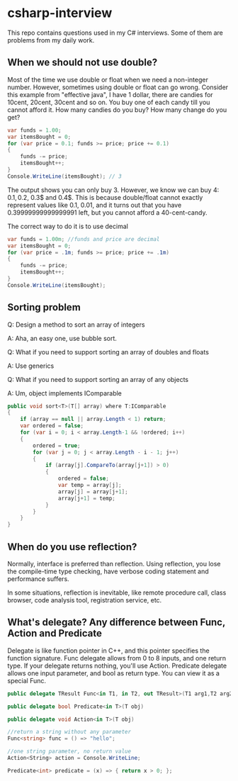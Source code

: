 # csharp-interview
This repo contains questions used in my C# interviews. Some of them are problems from my daily work.
## When we should not use double?

Most of the time we use double or float when we need a non-integer number. However, sometimes using double or float can go wrong.
Consider this example from "effective java", I have 1 dollar, there are candies for 10cent, 20cent, 30cent and so on.
You buy one of each candy till you cannot afford it. How many candies do you buy? How many change do you get?
```csharp
var funds = 1.00;
var itemsBought = 0;
for (var price = 0.1; funds >= price; price += 0.1)
{
    funds -= price;
    itemsBought++;
}
Console.WriteLine(itemsBought); // 3
``` 
The output shows you can only buy 3. However, we know we can buy 4: 0.1$,
0.2$, 0.3$ and 0.4$. This is because double/float cannot exactly represent values like 0.1, 0.01, 
and it turns out that you have 0.39999999999999991 left, 
but you cannot afford a 40-cent-candy.

The correct way to do it is to use decimal
```csharp
var funds = 1.00m; //funds and price are decimal
var itemsBought = 0;
for (var price = .1m; funds >= price; price += .1m)
{
    funds -= price;
    itemsBought++;
}
Console.WriteLine(itemsBought);
```
## Sorting problem ##
Q: Design a method to sort an array of integers

A: Aha, an easy one, use bubble sort.

Q: What if you need to support sorting an array of doubles and floats

A: Use generics

Q: What if you need to support sorting an array of any objects

A: Um, object implements IComparable

```csharp
public void sort<T>(T[] array) where T:IComparable
{
    if (array == null || array.Length < 1) return;
    var ordered = false;
    for (var i = 0; i < array.Length-1 && !ordered; i++)
    {
        ordered = true;
        for (var j = 0; j < array.Length - i - 1; j++)
        {
            if (array[j].CompareTo(array[j+1]) > 0)
            {
                ordered = false;
                var temp = array[j];
                array[j] = array[j+1];
                array[j+1] = temp;
            }
        }
    }
}
```
## When do you use reflection?

Normally, interface is preferred than reflection.
Using reflection, you lose the compile-time type checking, have 
verbose coding statement and performance suffers.

In some situations, reflection is inevitable, like remote procedure call,
class browser, code analysis tool, registration service, etc.

## What's delegate? Any difference between Func, Action and Predicate ##

Delegate is like function pointer in C++, and this pointer specifies the function signature.
Func delegate allows from 0 to 8 inputs, and one return type. If your delegate returns 
nothing, you'll use Action.
Predicate delegate allows one input parameter, and bool as return type. You can view it as a special Func.

```csharp
public delegate TResult Func<in T1, in T2, out TResult>(T1 arg1,T2 arg2)

public delegate bool Predicate<in T>(T obj)

public delegate void Action<in T>(T obj)
```

```csharp
//return a string without any parameter
Func<string> func = () => "hello"; 

//one string parameter, no return value
Action<String> action = Console.WriteLine; 

Predicate<int> predicate = (x) => { return x > 0; };

``` 
